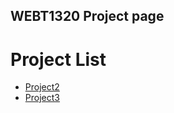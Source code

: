 ## WEBT1320 Project page 

<h1>Project List</h1>
<ul>

<li><a href="Project2/index.html" target="_blank">Project2</a></li>
<li><a href="Project3/index.html" target="_blank">Project3</a></li>
</ul>
